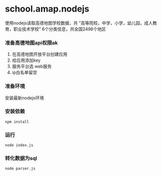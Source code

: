 # school.amap.nodejs
使用nodejs读取高德地图学校数据，共 “高等院校，中学，小学，幼儿园，成人教育，职业技术学校” 6个分类信息，共全国2498个地区

### 准备高德地图api权限ak
1. 在高德地图开放平台创建应用
2. 给应用添加key
3. 服务平台选 web服务
4. ip白名单留空

### 准备环境
安装最新nodejs环境

### 安装依赖
```
npm install
```

### 运行
```
node index.js
```

### 转化数据为sql
```
node parser.js
```
